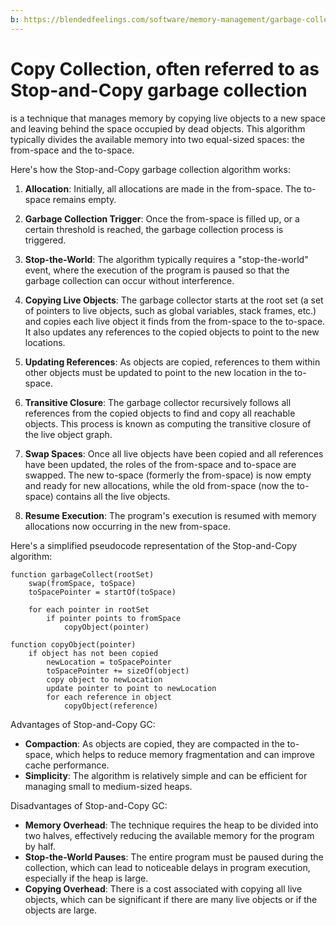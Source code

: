 ```yaml
---
b: https://blendedfeelings.com/software/memory-management/garbage-collection/copy-collection-stop-and-copy.md
---
```


# Copy Collection, often referred to as Stop-and-Copy garbage collection
is a technique that manages memory by copying live objects to a new space and leaving behind the space occupied by dead objects. This algorithm typically divides the available memory into two equal-sized spaces: the from-space and the to-space.

Here's how the Stop-and-Copy garbage collection algorithm works:

1. **Allocation**: Initially, all allocations are made in the from-space. The to-space remains empty.

2. **Garbage Collection Trigger**: Once the from-space is filled up, or a certain threshold is reached, the garbage collection process is triggered.

3. **Stop-the-World**: The algorithm typically requires a "stop-the-world" event, where the execution of the program is paused so that the garbage collection can occur without interference.

4. **Copying Live Objects**: The garbage collector starts at the root set (a set of pointers to live objects, such as global variables, stack frames, etc.) and copies each live object it finds from the from-space to the to-space. It also updates any references to the copied objects to point to the new locations.

5. **Updating References**: As objects are copied, references to them within other objects must be updated to point to the new location in the to-space.

6. **Transitive Closure**: The garbage collector recursively follows all references from the copied objects to find and copy all reachable objects. This process is known as computing the transitive closure of the live object graph.

7. **Swap Spaces**: Once all live objects have been copied and all references have been updated, the roles of the from-space and to-space are swapped. The new to-space (formerly the from-space) is now empty and ready for new allocations, while the old from-space (now the to-space) contains all the live objects.

8. **Resume Execution**: The program's execution is resumed with memory allocations now occurring in the new from-space.

Here's a simplified pseudocode representation of the Stop-and-Copy algorithm:

```pseudocode
function garbageCollect(rootSet)
    swap(fromSpace, toSpace)
    toSpacePointer = startOf(toSpace)

    for each pointer in rootSet
        if pointer points to fromSpace
            copyObject(pointer)

function copyObject(pointer)
    if object has not been copied
        newLocation = toSpacePointer
        toSpacePointer += sizeOf(object)
        copy object to newLocation
        update pointer to point to newLocation
        for each reference in object
            copyObject(reference)
```

Advantages of Stop-and-Copy GC:
- **Compaction**: As objects are copied, they are compacted in the to-space, which helps to reduce memory fragmentation and can improve cache performance.
- **Simplicity**: The algorithm is relatively simple and can be efficient for managing small to medium-sized heaps.

Disadvantages of Stop-and-Copy GC:
- **Memory Overhead**: The technique requires the heap to be divided into two halves, effectively reducing the available memory for the program by half.
- **Stop-the-World Pauses**: The entire program must be paused during the collection, which can lead to noticeable delays in program execution, especially if the heap is large.
- **Copying Overhead**: There is a cost associated with copying all live objects, which can be significant if there are many live objects or if the objects are large.